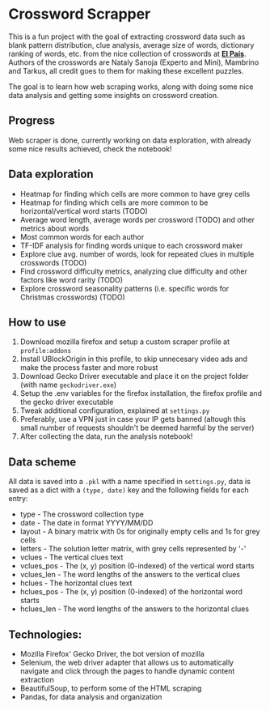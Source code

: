 # Crossword Scrapper

This is a fun project with the goal of extracting crossword data such as blank pattern distribution, clue analysis, average size of words, dictionary ranking of words, etc. from the nice collection of crosswords at [**El País**](https://elpais.com/juegos/crucigramas). Authors of the crosswords are Nataly Sanoja (Experto and Mini), Mambrino and Tarkus, all credit goes to them for making these excellent puzzles.

The goal is to learn how web scraping works, along with doing some nice data analysis and getting some insights on crossword creation.

## Progress
Web scraper is done, currently working on data exploration, with already some nice results achieved, check the notebook!

## Data exploration
- Heatmap for finding which cells are more common to have grey cells
- Heatmap for finding which cells are more common to be horizontal/vertical word starts (TODO)
- Average word length, average words per crossword (TODO) and other metrics about words
- Most common words for each author
- TF-IDF analysis for finding words unique to each crossword maker
- Explore clue avg. number of words, look for repeated clues in multiple crosswords (TODO)
- Find crossword difficulty metrics, analyzing clue difficulty and other factors like word rarity (TODO)
- Explore crossword seasonality patterns (i.e. specific words for Christmas crosswords) (TODO)

## How to use
1. Download mozilla firefox and setup a custom scraper profile at `profile:addons`
2. Install UBlockOrigin in this profile, to skip unnecesary video ads and make the process faster and more robust
3. Download Gecko Driver executable and place it on the project folder (with name `geckodriver.exe`)
4. Setup the .env variables for the firefox installation, the firefox profile and the gecko driver executable
5. Tweak additional configuration, explained at `settings.py`
6. Preferably, use a VPN just in case your IP gets banned (altough this small number of requests shouldn't be deemed harmful by the server)
7. After collecting the data, run the analysis notebook!

## Data scheme
All data is saved into a `.pkl` with a name specified in `settings.py`, data is saved as a dict with a `(type, date)` key and the following fields for each entry:

- type - The crossword collection type
- date - The date in format YYYY/MM/DD
- layout - A binary matrix with 0s for originally empty cells and 1s for grey cells
- letters - The solution letter matrix, with grey cells represented by '-'
- vclues - The vertical clues text
- vclues_pos - The (x, y) position (0-indexed) of the vertical word starts
- vclues_len - The word lengths of the answers to the vertical clues
- hclues - The horizontal clues text
- hclues_pos - The (x, y) position (0-indexed) of the horizontal word starts
- hclues_len - The word lengths of the answers to the horizontal clues

## Technologies:
- Mozilla Firefox' Gecko Driver, the bot version of mozilla
- Selenium, the web driver adapter that allows us to automatically navigate and click through the pages to handle dynamic content extraction
- BeautifulSoup, to perform some of the HTML scraping
- Pandas, for data analysis and organization
